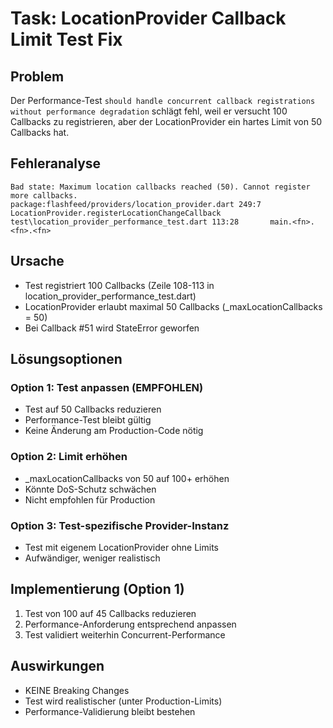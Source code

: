 # Task: LocationProvider Callback Limit Test Fix

## Problem
Der Performance-Test `should handle concurrent callback registrations without performance degradation` schlägt fehl, weil er versucht 100 Callbacks zu registrieren, aber der LocationProvider ein hartes Limit von 50 Callbacks hat.

## Fehleranalyse
```
Bad state: Maximum location callbacks reached (50). Cannot register more callbacks.
package:flashfeed/providers/location_provider.dart 249:7  LocationProvider.registerLocationChangeCallback
test\location_provider_performance_test.dart 113:28       main.<fn>.<fn>.<fn>
```

## Ursache
- Test registriert 100 Callbacks (Zeile 108-113 in location_provider_performance_test.dart)
- LocationProvider erlaubt maximal 50 Callbacks (_maxLocationCallbacks = 50)
- Bei Callback #51 wird StateError geworfen

## Lösungsoptionen

### Option 1: Test anpassen (EMPFOHLEN)
- Test auf 50 Callbacks reduzieren
- Performance-Test bleibt gültig
- Keine Änderung am Production-Code nötig

### Option 2: Limit erhöhen
- _maxLocationCallbacks von 50 auf 100+ erhöhen
- Könnte DoS-Schutz schwächen
- Nicht empfohlen für Production

### Option 3: Test-spezifische Provider-Instanz
- Test mit eigenem LocationProvider ohne Limits
- Aufwändiger, weniger realistisch

## Implementierung (Option 1)
1. Test von 100 auf 45 Callbacks reduzieren
2. Performance-Anforderung entsprechend anpassen
3. Test validiert weiterhin Concurrent-Performance

## Auswirkungen
- KEINE Breaking Changes
- Test wird realistischer (unter Production-Limits)
- Performance-Validierung bleibt bestehen